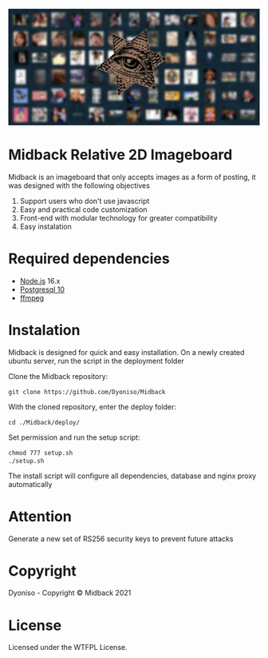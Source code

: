 ![alt text](https://github.com/Dyoniso/Midback/blob/master/public/assets/final_image.png?raw=true)

# Midback Relative 2D Imageboard

Midback is an imageboard that only accepts images as a form of posting, it was designed with the following objectives

1. Support users who don't use javascript
2. Easy and practical code customization
3. Front-end with modular technology for greater compatibility
4. Easy instalation

# Required dependencies
* [Node.js](http://nodejs.org) 16.x
* [Postgresql 10](https://www.postgresql.org)
* [ffmpeg](https://ffmpeg.org/)

# Instalation
Midback is designed for quick and easy installation.
On a newly created ubuntu server, run the script in the deployment folder

Clone the Midback repository:
```
git clone https://github.com/Dyoniso/Midback
```
With the cloned repository, enter the deploy folder:
```
cd ./Midback/deploy/
```
Set permission and run the setup script:
```
chmod 777 setup.sh
./setup.sh
```
The install script will configure all dependencies, database and nginx proxy automatically

# Attention
Generate a new set of RS256 security keys to prevent future attacks

# Copyright
Dyoniso - Copyright © Midback 2021

# License
Licensed under the WTFPL License.

